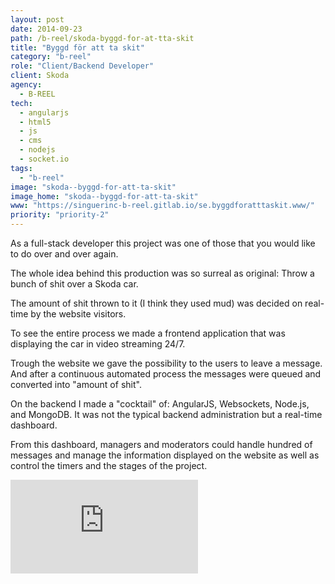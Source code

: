 ```yaml
---
layout: post
date: 2014-09-23
path: /b-reel/skoda-byggd-for-at-tta-skit
title: "Byggd för att ta skit"
category: "b-reel"
role: "Client/Backend Developer"
client: Skoda
agency:
  - B-REEL
tech:
  - angularjs
  - html5
  - js
  - cms
  - nodejs
  - socket.io
tags:
  - "b-reel"
image: "skoda--byggd-for-att-ta-skit"
image_home: "skoda--byggd-for-att-ta-skit"
www: "https://singuerinc-b-reel.gitlab.io/se.byggdforatttaskit.www/"
priority: "priority-2"
---
```


As a full-stack developer this project was one of those that you would like to do over and over again.

The whole idea behind this production was so surreal as original:
Throw a bunch of shit over a Skoda car.

The amount of shit thrown to it (I think they used mud) was decided on real-time by the website visitors.

To see the entire process we made a frontend application that was displaying the car in video streaming 24/7.

Trough the website we gave the possibility to the users to leave a message. And after a continuous automated process the messages were queued and converted into "amount of shit".

On the backend I made a "cocktail" of: AngularJS, Websockets, Node.js, and MongoDB.
It was not the typical backend administration but a real-time dashboard.

From this dashboard, managers and moderators could handle hundred of messages and manage the information displayed on the website as well as control the timers and the stages of the project.

<div class="video-wrapper">
<iframe src="https://player.vimeo.com/video/106796861" frameborder="0" webkitallowfullscreen mozallowfullscreen allowfullscreen></iframe>
</div>
